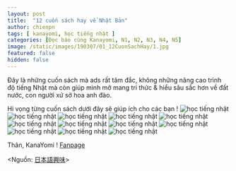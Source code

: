 ```yaml
---
layout: post
title:  "12 cuốn sách hay về Nhật Bản"
author: chienpn
tags: [ kanayomi, học tiếng nhật ]
categories: [Đọc báo cùng Kanayomi, N1, N2, N3, N4, N5]
image: /static/images/190307/01_12CuonSachHay/1.jpg
featured: false
hidden: false
---
```


Đây là những cuốn sách mà ads rất tâm đắc, không những nâng cao trình độ tiếng Nhật
mà còn giúp mình mở mang tri thức & hiểu sâu sắc hơn về đất nước, con người xứ sở hoa anh đào.

Hi vọng từng cuốn sách dưới đây sẽ giúp ích cho các bạn !
![học tiếng nhật](/static/images/190307/01_12CuonSachHay/2.jpg)
![học tiếng nhật](/static/images/190307/01_12CuonSachHay/3.jpg)
![học tiếng nhật](/static/images/190307/01_12CuonSachHay/4.jpg)
![học tiếng nhật](/static/images/190307/01_12CuonSachHay/5.jpg)
![học tiếng nhật](/static/images/190307/01_12CuonSachHay/6.jpg)
![học tiếng nhật](/static/images/190307/01_12CuonSachHay/7.jpg)
![học tiếng nhật](/static/images/190307/01_12CuonSachHay/8.jpg)
![học tiếng nhật](/static/images/190307/01_12CuonSachHay/9.jpg)
![học tiếng nhật](/static/images/190307/01_12CuonSachHay/10.jpg)
![học tiếng nhật](/static/images/190307/01_12CuonSachHay/11.jpg)
![học tiếng nhật](/static/images/190307/01_12CuonSachHay/12.jpg)
![học tiếng nhật](/static/images/190307/01_12CuonSachHay/13.jpg)

Thân, KanaYomi !
[Fanpage](https://www.facebook.com/kanayomi)

<Nguồn: [日本語興味](https://www.facebook.com/nihongokyoumi/)>

